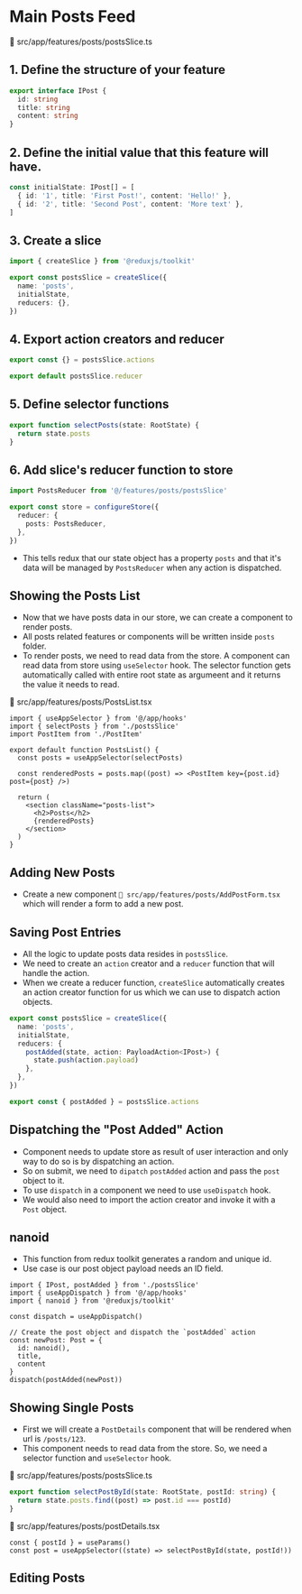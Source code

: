 # Main Posts Feed


📁 src/app/features/posts/postsSlice.ts

## 1. Define the structure of your feature

```ts
export interface IPost {
  id: string
  title: string
  content: string
}
```

## 2. Define the initial value that this feature will have.

```ts
const initialState: IPost[] = [
  { id: '1', title: 'First Post!', content: 'Hello!' },
  { id: '2', title: 'Second Post', content: 'More text' },
]
```

## 3. Create a slice

```ts
import { createSlice } from '@reduxjs/toolkit'

export const postsSlice = createSlice({
  name: 'posts',
  initialState,
  reducers: {},
})
```

## 4. Export action creators and reducer

```ts
export const {} = postsSlice.actions

export default postsSlice.reducer
```

## 5. Define selector functions

```ts
export function selectPosts(state: RootState) {
  return state.posts
}
```

## 6. Add slice's reducer function to store

```ts
import PostsReducer from '@/features/posts/postsSlice'

export const store = configureStore({
  reducer: {
    posts: PostsReducer,
  },
})
```
- This tells redux that our state object has a property `posts` and that it's data will be managed by `PostsReducer` when any action is dispatched.



## Showing the Posts List

- Now that we have posts data in our store, we can create a component to render posts.
- All posts related features or components will be written inside `posts` folder.
- To render posts, we need to read data from the store. A component can read data from store using `useSelector` hook. The selector function gets automatically called with entire root state as argumeent and it returns the value it needs to read.


📁 src/app/features/posts/PostsList.tsx

```tsx
import { useAppSelector } from '@/app/hooks'
import { selectPosts } from './postsSlice'
import PostItem from './PostItem'

export default function PostsList() {
  const posts = useAppSelector(selectPosts)

  const renderedPosts = posts.map((post) => <PostItem key={post.id} post={post} />)

  return (
    <section className="posts-list">
      <h2>Posts</h2>
      {renderedPosts}
    </section>
  )
}

```


## Adding New Posts

- Create a new component `📁 src/app/features/posts/AddPostForm.tsx` which will render a form to add a new post.


## Saving Post Entries

- All the logic to update posts data resides in `postsSlice`.
- We need to create an `action` creator and a `reducer` function that will handle the action.
- When we create a reducer function, `createSlice` automatically creates an action creator function for us which we can use to dispatch action objects.

```ts
export const postsSlice = createSlice({
  name: 'posts',
  initialState,
  reducers: {
    postAdded(state, action: PayloadAction<IPost>) {
      state.push(action.payload)
    },
  },
})

export const { postAdded } = postsSlice.actions
```

## Dispatching the "Post Added" Action

- Component needs to update store as result of user interaction and only way to do so is by dispatching an action.
- So on submit, we need to `dipatch` `postAdded` action and pass the `post` object to it.
- To use `dispatch` in a component we need to use `useDispatch` hook.
- We would also need to import the action creator and invoke it with a `Post` object.

## nanoid

- This function from redux toolkit generates a random and unique id.
- Use case is our post object payload needs an ID field.


```tsx
import { IPost, postAdded } from './postsSlice'
import { useAppDispatch } from '@/app/hooks'
import { nanoid } from '@reduxjs/toolkit'

const dispatch = useAppDispatch()

// Create the post object and dispatch the `postAdded` action
const newPost: Post = {
  id: nanoid(),
  title,
  content
}
dispatch(postAdded(newPost))

```


## Showing Single Posts

- First we will create a `PostDetails` component that will be rendered when url is `/posts/123`.
- This component needs to read data from the store. So, we need a selector function and `useSelector` hook.


📁 src/app/features/posts/postsSlice.ts

```ts
export function selectPostById(state: RootState, postId: string) {
  return state.posts.find((post) => post.id === postId)
}
```

📁 src/app/features/posts/postDetails.tsx

```tsx
const { postId } = useParams()
const post = useAppSelector((state) => selectPostById(state, postId!))

```


## Editing Posts
